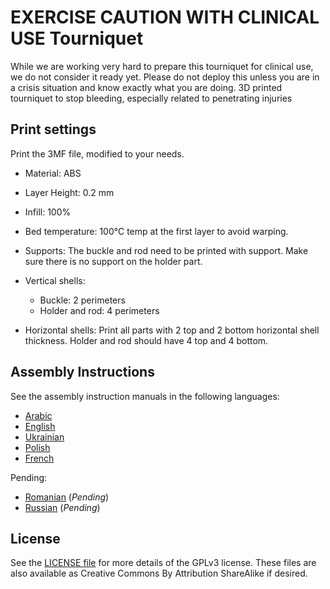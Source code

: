 # EXERCISE CAUTION WITH CLINICAL USE Tourniquet
While we are working very hard to prepare this tourniquet for clinical use, we do not consider it ready yet. Please do not deploy this unless you are in a crisis situation and know exactly what you are doing. 3D printed tourniquet to stop bleeding, especially related to penetrating injuries

## Print settings
Print the 3MF file, modified to your needs.

* Material: ABS
* Layer Height: 0.2 mm
* Infill: 100%
* Bed temperature: 100°C temp at the first layer to avoid warping.

* Supports: The buckle and rod need to be printed with support. Make sure there is no support on the holder part.
* Vertical shells:
  * Buckle: 2 perimeters
  * Holder and rod: 4 perimeters
* Horizontal shells: Print all parts with 2 top and 2 bottom horizontal shell thickness. Holder and rod should have 4 top and 4 bottom.

## Assembly Instructions
See the assembly instruction manuals in the following languages:
* [Arabic](assembly_instructions/INSTRUCTIONS_AR.md)
* [English](assembly_instructions/INSTRUCTIONS_EN.md)
* [Ukrainian](assembly_instructions/INSTRUCTIONS_UA.md)
* [Polish](assembly_instructions/INSTRUCTIONS_PL.md)
* [French](assembly_instructions/INSTRUCTIONS_FR.md)

Pending:
* [Romanian](assembly_instructions/INSTRUCTIONS_RO.md) (_Pending_)
* [Russian](assembly_instructions/INSTRUCTIONS_RU.md) (_Pending_)

## License
See the [LICENSE file](LICENSE) for more details of the GPLv3 license. These files are also available as Creative Commons By Attribution ShareAlike if desired.
